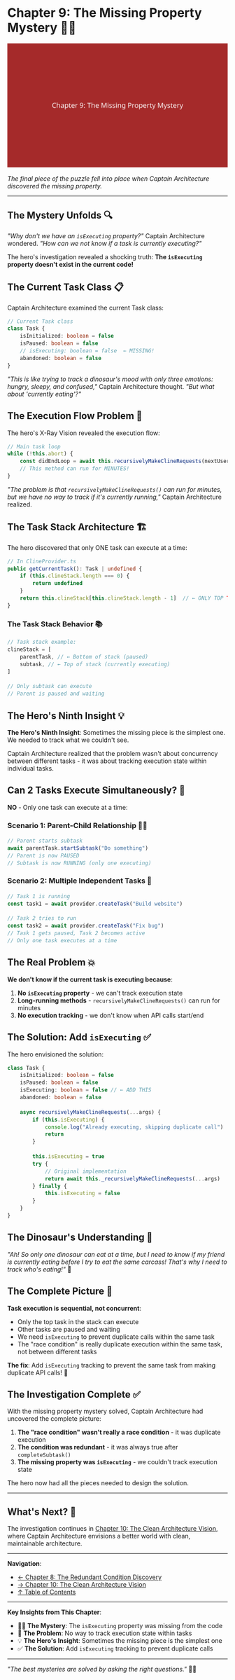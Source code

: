 # Chapter 9: The Missing Property Mystery 🕵️‍♂️

![The Missing Property Mystery](../images/chapters/chapter9-missing-property-mystery.svg)

_The final piece of the puzzle fell into place when Captain Architecture discovered the missing property._

---

## The Mystery Unfolds 🔍

_"Why don't we have an `isExecuting` property?"_ Captain Architecture wondered. _"How can we not know if a task is currently executing?"_

The hero's investigation revealed a shocking truth: **The `isExecuting` property doesn't exist in the current code!**

## The Current Task Class 📋

Captain Architecture examined the current Task class:

```typescript
// Current Task class
class Task {
	isInitialized: boolean = false
	isPaused: boolean = false
	// isExecuting: boolean = false  ← MISSING!
	abandoned: boolean = false
}
```

_"This is like trying to track a dinosaur's mood with only three emotions: hungry, sleepy, and confused,"_ Captain Architecture thought. _"But what about 'currently eating'?"_

## The Execution Flow Problem 🔄

The hero's X-Ray Vision revealed the execution flow:

```typescript
// Main task loop
while (!this.abort) {
	const didEndLoop = await this.recursivelyMakeClineRequests(nextUserContent, includeFileDetails)
	// This method can run for MINUTES!
}
```

_"The problem is that `recursivelyMakeClineRequests()` can run for minutes, but we have no way to track if it's currently running,"_ Captain Architecture realized.

## The Task Stack Architecture 🏗️

The hero discovered that only ONE task can execute at a time:

```typescript
// In ClineProvider.ts
public getCurrentTask(): Task | undefined {
    if (this.clineStack.length === 0) {
        return undefined
    }
    return this.clineStack[this.clineStack.length - 1]  // ← ONLY TOP TASK IS ACTIVE
}
```

### **The Task Stack Behavior** 📚

```typescript
// Task stack example:
clineStack = [
	parentTask, // ← Bottom of stack (paused)
	subtask, // ← Top of stack (currently executing)
]

// Only subtask can execute
// Parent is paused and waiting
```

## The Hero's Ninth Insight 💡

**The Hero's Ninth Insight**: Sometimes the missing piece is the simplest one. We needed to track what we couldn't see.

Captain Architecture realized that the problem wasn't about concurrency between different tasks - it was about tracking execution state within individual tasks.

## Can 2 Tasks Execute Simultaneously? 🚫

**NO** - Only one task can execute at a time:

### **Scenario 1: Parent-Child Relationship** 👨‍👦

```typescript
// Parent starts subtask
await parentTask.startSubtask("Do something")
// Parent is now PAUSED
// Subtask is now RUNNING (only one executing)
```

### **Scenario 2: Multiple Independent Tasks** 🔄

```typescript
// Task 1 is running
const task1 = await provider.createTask("Build website")

// Task 2 tries to run
const task2 = await provider.createTask("Fix bug")
// Task 1 gets paused, Task 2 becomes active
// Only one task executes at a time
```

## The Real Problem 💥

**We don't know if the current task is executing because**:

1. **No `isExecuting` property** - we can't track execution state
2. **Long-running methods** - `recursivelyMakeClineRequests()` can run for minutes
3. **No execution tracking** - we don't know when API calls start/end

## The Solution: Add `isExecuting` ✅

The hero envisioned the solution:

```typescript
class Task {
	isInitialized: boolean = false
	isPaused: boolean = false
	isExecuting: boolean = false // ← ADD THIS
	abandoned: boolean = false

	async recursivelyMakeClineRequests(...args) {
		if (this.isExecuting) {
			console.log("Already executing, skipping duplicate call")
			return
		}

		this.isExecuting = true
		try {
			// Original implementation
			return await this._recursivelyMakeClineRequests(...args)
		} finally {
			this.isExecuting = false
		}
	}
}
```

## The Dinosaur's Understanding 🦕

_"Ah! So only one dinosaur can eat at a time, but I need to know if my friend is currently eating before I try to eat the same carcass! That's why I need to track who's eating!"_ 🍖

## The Complete Picture 🎯

**Task execution is sequential, not concurrent**:

- Only the top task in the stack can execute
- Other tasks are paused and waiting
- We need `isExecuting` to prevent duplicate calls within the same task
- The "race condition" is really duplicate execution within the same task, not between different tasks

**The fix**: Add `isExecuting` tracking to prevent the same task from making duplicate API calls! 🎯

## The Investigation Complete ✅

With the missing property mystery solved, Captain Architecture had uncovered the complete picture:

1. **The "race condition" wasn't really a race condition** - it was duplicate execution
2. **The condition was redundant** - it was always true after `completeSubtask()`
3. **The missing property was `isExecuting`** - we couldn't track execution state

The hero now had all the pieces needed to design the solution.

---

## What's Next? 🔮

The investigation continues in [Chapter 10: The Clean Architecture Vision](part4/chapter10.md), where Captain Architecture envisions a better world with clean, maintainable architecture.

---

**Navigation**:

- [← Chapter 8: The Redundant Condition Discovery](chapter8.md)
- [→ Chapter 10: The Clean Architecture Vision](../part4/chapter10.md)
- [↑ Table of Contents](../README.md)

---

**Key Insights from This Chapter**:

- 🕵️‍♂️ **The Mystery**: The `isExecuting` property was missing from the code
- 🔄 **The Problem**: No way to track execution state within tasks
- 💡 **The Hero's Insight**: Sometimes the missing piece is the simplest one
- ✅ **The Solution**: Add `isExecuting` tracking to prevent duplicate calls

---

_"The best mysteries are solved by asking the right questions."_ 🦸‍♂️
